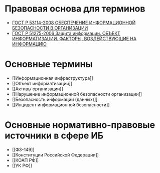 # Правовая основа для терминов
- [ГОСТ Р 53114-2008 ОБЕСПЕЧЕНИЕ ИНФОРМАЦИОННОЙ БЕЗОПАСНОСТИ В ОРГАНИЗАЦИИ](https://protect.gost.ru/document.aspx?control=7&id=174974)
- [ГОСТ Р 51275-2006 Защита информации. ОБЪЕКТ ИНФОРМАТИЗАЦИИ. ФАКТОРЫ, ВОЗДЕЙСТВУЮЩИЕ НА ИНФОРМАЦИЮ](https://docs.cntd.ru/document/1200057516)


# Основные термины
- [[Информационная инфраструктура]]
- [[Объект информатизации]]
- [[Активы организации]]
- [[Нарушение информационной безопасности организации]]
- [[Безопасность информации (данных)]]
- [[Инцидент информационной безопасности]]

# Основные нормативно-правовые источники в сфере ИБ

- [[ФЗ-149]]
- [[Конституции Российской Федерации]]
- [[КОАП РФ]]
- [[УК РФ]]
